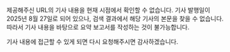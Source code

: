 제공해주신 URL의 기사 내용을 현재 시점에서 확인할 수 없습니다. 기사 발행일이 2025년 8월 27일로 되어 있으나, 검색 결과에서 해당 기사의 본문을 찾을 수 없습니다. 따라서 기사 내용을 바탕으로 요약 보고서를 작성하는 것이 불가능합니다.

기사 내용에 접근할 수 있게 되면 다시 요청해주시면 감사하겠습니다.